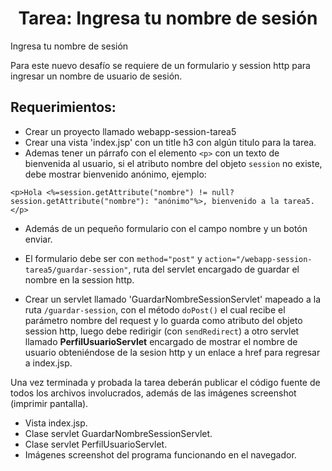 <h1 align="center">Tarea: Ingresa tu nombre de sesión</h1>
<p>Ingresa tu nombre de sesión</p>
<p>Para este nuevo desafío se requiere de un formulario y session http para ingresar un nombre de usuario de sesión.</p>
<h2>Requerimientos:</h2>

- Crear un proyecto llamado webapp-session-tarea5
- Crear una vista 'index.jsp' con un title h3 con algún titulo para la tarea.
- Ademas tener un párrafo con el elemento `<p>` con un texto de bienvenida al usuario, si el atributo nombre del objeto `session` no existe, debe mostrar bienvenido anónimo, ejemplo:

`<p>Hola <%=session.getAttribute("nombre") != null? session.getAttribute("nombre"): "anónimo"%>, bienvenido a la tarea5.</p>`

- Además de un pequeño formulario con el campo nombre y un botón enviar.

- El formulario debe ser con `method="post"` y `action="/webapp-session-tarea5/guardar-session"`, ruta del servlet encargado de guardar el nombre en la session http.
- Crear un servlet llamado 'GuardarNombreSessionServlet' mapeado a la ruta `/guardar-session`, con el método `doPost()` el cual recibe el parámetro nombre del request y lo guarda como atributo del objeto session http, luego debe redirigir (con `sendRedirect`) a otro servlet llamado <b>PerfilUsuarioServlet</b> encargado de mostrar el nombre de usuario obteniéndose de la sesion http y un enlace a href para regresar a index.jsp.

<p>Una vez terminada y probada la tarea deberán publicar el código fuente de todos los archivos involucrados, además de las imágenes screenshot (imprimir pantalla).</p>

- Vista index.jsp.
- Clase servlet GuardarNombreSessionServlet.
- Clase servlet PerfilUsuarioServlet.
- Imágenes screenshot del programa funcionando en el navegador.
